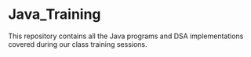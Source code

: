 # Java_Training
This repository contains all the Java programs and DSA implementations covered during our class training sessions.
